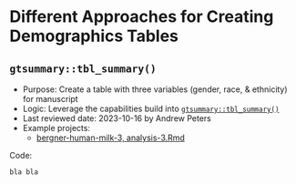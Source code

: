 Different Approaches for Creating Demographics Tables
=======================

`gtsummary::tbl_summary()`
--------------------------------

* Purpose: Create a table with three variables (gender, race, & ethnicity) for manuscript
* Logic: Leverage the capabilities build into [`gtsummary::tbl_summary()`](https://www.danieldsjoberg.com/gtsummary/articles/tbl_summary.html)
* Last reviewed date: 2023-10-16 by Andrew Peters
* Example projects:
  * [bergner-human-milk-3, analysis-3.Rmd](https://github.com/OuhscBbmc/bergner-human-milk-3/tree/main/analysis/analysis-3)

Code:

```r
bla bla
```
